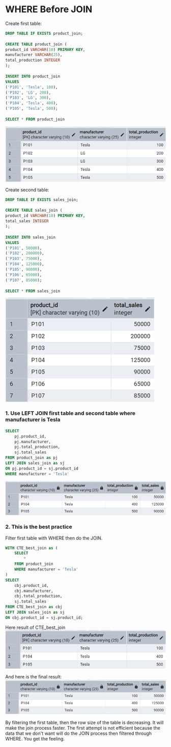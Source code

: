 # WHERE Before JOIN

Create first table:
```sql
DROP TABLE IF EXISTS product_join;

CREATE TABLE product_join (
product_id VARCHAR(10) PRIMARY KEY,
manufacturer VARCHAR(25),
total_production INTEGER
);

INSERT INTO product_join
VALUES
('P101', 'Tesla', 100),
('P102', 'LG', 200),
('P103', 'LG', 300),
('P104', 'Tesla', 400),
('P105', 'Tesla', 500);

SELECT * FROM product_join
```
![Library_project](https://github.com/imdwipayana/PostgreSQL/blob/main/Best%20Practices/WHERE%20Before%20JOIN/image/table1.png)

Create second table:
```sql
DROP TABLE IF EXISTS sales_join;

CREATE TABLE sales_join (
product_id VARCHAR(10) PRIMARY KEY,
total_sales INTEGER
);

INSERT INTO sales_join
VALUES
('P101', 50000),
('P102', 200000),
('P103', 75000),
('P104', 125000),
('P105', 90000),
('P106', 65000),
('P107', 85000);

SELECT * FROM sales_join
```
![Library_project](https://github.com/imdwipayana/PostgreSQL/blob/main/Best%20Practices/WHERE%20Before%20JOIN/image/table2.png)

### 1. Use LEFT JOIN first table and second table where manufacturer is Tesla
```sql
SELECT
	pj.product_id,
	pj.manufacturer,
	pj.total_production,
	sj.total_sales
FROM product_join as pj
LEFT JOIN sales_join as sj
ON pj.product_id = sj.product_id
WHERE manufacturer = 'Tesla'
```
![Library_project](https://github.com/imdwipayana/PostgreSQL/blob/main/Best%20Practices/WHERE%20Before%20JOIN/image/number1.png)


### 2. This is the best practice
Filter first table with WHERE then do the JOIN.
```sql
WITH CTE_best_join as (
	SELECT
		*
	FROM product_join
	WHERE manufacturer = 'Tesla'
)
SELECT
	cbj.product_id,
	cbj.manufacturer,
	cbj.total_production,
	sj.total_sales
FROM CTE_best_join as cbj
LEFT JOIN sales_join as sj
ON cbj.product_id = sj.product_id;
```
Here result of CTE_best_join
![Library_project](https://github.com/imdwipayana/PostgreSQL/blob/main/Best%20Practices/WHERE%20Before%20JOIN/image/number2part1.png)

And here is the final result:
![Library_project](https://github.com/imdwipayana/PostgreSQL/blob/main/Best%20Practices/WHERE%20Before%20JOIN/image/number2part2.png)

By filtering the first table, then the row size of the table is decreasing. It will make the join process faster. The first attempt is not efficient because the data that we don't want will do the JOIN process then filtered through WHERE. You get the feeling.
